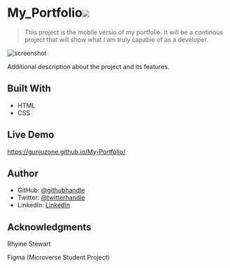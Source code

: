 # My_Portfolio![](https://img.shields.io/badge/Microverse-blueviolet)

> This project is the mobile versio of my portfolio. It will be  a continous project that will show what I am truly capable of as a developer.

![screenshot](./Assets/Screenshot.PNG)



Additional description about the project and its features.

## Built With

- HTML
- CSS


## Live Demo
https://gunjuzone.github.io/My-Portfolio/

## Author

- GitHub: [@githubhandle](https://github.com/Gunjuzone)
- Twitter: [@twitterhandle](https://twitter.com/Gunjuzone)
-  LinkedIn: [LinkedIn](https://www.linkedin.com/in/shakiru-olagunju-775034161/)



## Acknowledgments
Rhyine Stewart

Figma (Microverse Student Project)


